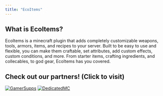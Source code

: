 ```yaml
---
title: "EcoItems"
---
```


## What is EcoItems?

EcoItems is a minecraft plugin that adds completely customizable weapons, tools, armors, items, and recipes to your
server. Built to be easy to use and flexible, you can make them craftable, set attributes, add custom effects, custom
conditions, and more. From starter items, crafting ingredients, and collecables, to god gear, EcoItems has you covered.

## Check out our partners! (Click to visit)

[![GamerSupps](https://i.imgur.com/7mFhlQO.png)](http://gamersupps.gg/discount/Auxilor?afmc=Auxilor)
[![DedicatedMC](https://i.imgur.com/x9aeH38.png)](https://dedimc.promo/Auxilor)